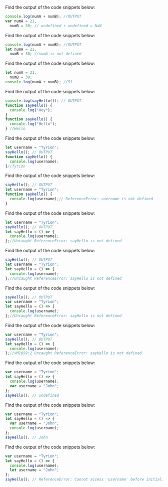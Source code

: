 Find the output of the code snippets below:

```js
console.log(numA + numB); //OUTPUT
var numA = 21,
  numB = 30; // undefined + undefined = NaN
```

Find the output of the code snippets below:

```js
console.log(numA + numB); //OUTPUT
let numA = 21,
  numB = 30; //numA is not defined
```

Find the output of the code snippets below:

```js
let numA = 21,
  numB = 30;
console.log(numA + numB); //51
```

Find the output of the code snippets below:

```js
console.log(sayHello()); // OUTPUT
function sayHello() {
  console.log("Hey");
}
function sayHello() {
  console.log("Hello");
} //Hello
```

Find the output of the code snippets below:

```js
let username = "Tyrion";
sayHello(); // OUTPUT
function sayHello() {
  console.log(username);
}//Tyrion
```

Find the output of the code snippets below:

```js
sayHello(); // OUTPUT
let username = "Tyrion";
function sayHello() {
  console.log(username);// ReferenceError: username is not defined
}
```

Find the output of the code snippets below:

```js
let username = "Tyrion";
sayHello(); // OUTPUT
let sayHello = () => {
  console.log(username);
};//Uncaught ReferenceError: sayHello is not defined
```

Find the output of the code snippets below:

```js
sayHello(); // OUTPUT
let username = "Tyrion";
let sayHello = () => {
  console.log(username);
};//Uncaught ReferenceError: sayHello is not defined
```

Find the output of the code snippets below:

```js
sayHello(); // OUTPUT
var username = "Tyrion";
let sayHello = () => {
  console.log(username);
};//Uncaught ReferenceError: sayHello is not defined
```

Find the output of the code snippets below:

```js
var username = "Tyrion";
sayHello(); // OUTPUT
let sayHello = () => {
  console.log(username);
};//VM1859:2 Uncaught ReferenceError: sayHello is not defined
```

Find the output of the code snippets below:

```js
var username = "Tyrion";
let sayHello = () => {
  console.log(username);
  var username = "John";
};
sayHello(); // undefined
```

Find the output of the code snippets below:

```js
var username = "Tyrion";
let sayHello = () => {
  var username = "John";
  console.log(username);
};
sayHello(); // John
```

Find the output of the code snippets below:

```js
var username = "Tyrion";
let sayHello = () => {
  console.log(username);
  let username = "John";
};
sayHello(); // ReferenceError: Cannot access 'username' before initialization
```